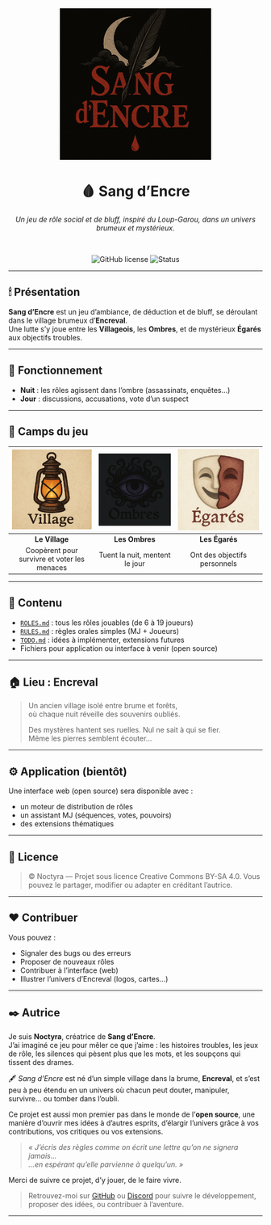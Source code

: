<div align="center">
  <img src="assets/logo.png" alt="Sang d’Encre" width="300"/>

  <h1>🩸 Sang d’Encre</h1>

  <em>Un jeu de rôle social et de bluff, inspiré du Loup-Garou, dans un univers brumeux et mystérieux.</em>

  <br/>

  ![GitHub license](https://img.shields.io/badge/license-CC--BY--SA--4.0-red)
  ![Status](https://img.shields.io/badge/status-beta-critical)
</div>

---

## 🕯 Présentation

**Sang d’Encre** est un jeu d’ambiance, de déduction et de bluff, se déroulant dans le village brumeux d’**Encreval**.  
Une lutte s’y joue entre les **Villageois**, les **Ombres**, et de mystérieux **Égarés** aux objectifs troubles.

---

## 📜 Fonctionnement

- **Nuit** : les rôles agissent dans l’ombre (assassinats, enquêtes…)
- **Jour** : discussions, accusations, vote d’un suspect

---

## 🧩 Camps du jeu

| <img src="assets/village.png"/> | <img src="assets/ombres.png"/> | <img src="assets/egares.png"/> |
|:--:|:--:|:--:|
| **Le Village** | **Les Ombres** | **Les Égarés** |
| Coopèrent pour survivre et voter les menaces | Tuent la nuit, mentent le jour | Ont des objectifs personnels |

--- 

## 🧩 Contenu

- [`ROLES.md`](ROLES.md) : tous les rôles jouables (de 6 à 19 joueurs)
- [`RULES.md`](RULES.md) : règles orales simples (MJ + Joueurs)
- [`TODO.md`](TODO.md) : idées à implémenter, extensions futures
- Fichiers pour application ou interface à venir (open source)

---

## 🏠 Lieu : Encreval

> Un ancien village isolé entre brume et forêts,  
> où chaque nuit réveille des souvenirs oubliés.
>
> Des mystères hantent ses ruelles. Nul ne sait à qui se fier.  
> Même les pierres semblent écouter…

---

## ⚙️ Application (bientôt)

Une interface web (open source) sera disponible avec :

- un moteur de distribution de rôles
- un assistant MJ (séquences, votes, pouvoirs)
- des extensions thématiques


---

## 📖 Licence

> © Noctyra — Projet sous licence Creative Commons BY-SA 4.0.
> Vous pouvez le partager, modifier ou adapter en créditant l’autrice.

---

## ❤️ Contribuer

Vous pouvez :
- Signaler des bugs ou des erreurs
- Proposer de nouveaux rôles
- Contribuer à l’interface (web)
- Illustrer l’univers d’Encreval (logos, cartes…)

---

## ✒️ Autrice

Je suis **Noctyra**, créatrice de **Sang d’Encre**.  
J’ai imaginé ce jeu pour mêler ce que j’aime : les histoires troubles, les jeux de rôle, les silences qui pèsent plus que les mots, et les soupçons qui tissent des drames.

🖋 *Sang d’Encre* est né d’un simple village dans la brume, **Encreval**, et s’est peu à peu étendu en un univers où chacun peut douter, manipuler, survivre… ou tomber dans l’oubli.

Ce projet est aussi mon premier pas dans le monde de l’**open source**, une manière d’ouvrir mes idées à d’autres esprits, d’élargir l’univers grâce à vos contributions, vos critiques ou vos extensions.

> *« J’écris des règles comme on écrit une lettre qu’on ne signera jamais…  
> …en espérant qu’elle parvienne à quelqu’un. »*

Merci de suivre ce projet, d’y jouer, de le faire vivre.

>Retrouvez-moi sur [GitHub](https://github.com/Noctyra-dev) ou [Discord](https://discord.com/users/1400836934829473853) pour suivre le développement, proposer des idées, ou contribuer à l’aventure.

---
